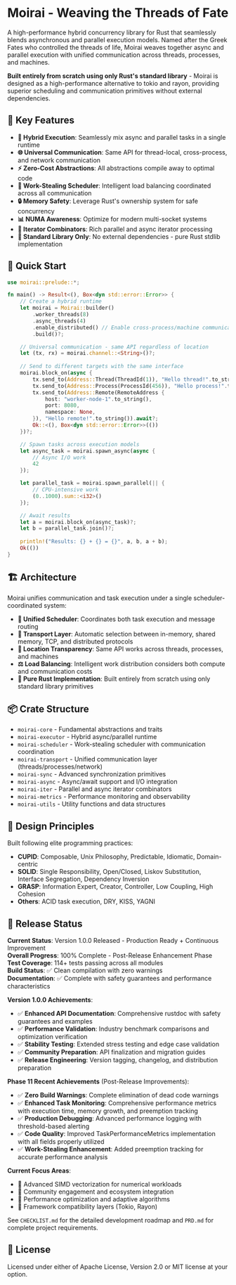 # Moirai - Weaving the Threads of Fate

A high-performance hybrid concurrency library for Rust that seamlessly blends asynchronous and parallel execution models. Named after the Greek Fates who controlled the threads of life, Moirai weaves together async and parallel execution with unified communication across threads, processes, and machines.

**Built entirely from scratch using only Rust's standard library** - Moirai is designed as a high-performance alternative to tokio and rayon, providing superior scheduling and communication primitives without external dependencies.

## 🌟 Key Features

- **🔀 Hybrid Execution**: Seamlessly mix async and parallel tasks in a single runtime
- **🌐 Universal Communication**: Same API for thread-local, cross-process, and network communication  
- **⚡ Zero-Cost Abstractions**: All abstractions compile away to optimal code
- **🎯 Work-Stealing Scheduler**: Intelligent load balancing coordinated across all communication
- **🔒 Memory Safety**: Leverage Rust's ownership system for safe concurrency
- **📊 NUMA Awareness**: Optimize for modern multi-socket systems
- **🔄 Iterator Combinators**: Rich parallel and async iterator processing
- **🚀 Standard Library Only**: No external dependencies - pure Rust stdlib implementation

## 🚀 Quick Start

```rust
use moirai::prelude::*;

fn main() -> Result<(), Box<dyn std::error::Error>> {
    // Create a hybrid runtime
    let moirai = Moirai::builder()
        .worker_threads(8)
        .async_threads(4)
        .enable_distributed() // Enable cross-process/machine communication
        .build()?;

    // Universal communication - same API regardless of location
    let (tx, rx) = moirai.channel::<String>()?;
    
    // Send to different targets with the same interface
    moirai.block_on(async {
        tx.send_to(Address::Thread(ThreadId(1)), "Hello thread!".to_string()).await?;
        tx.send_to(Address::Process(ProcessId(456)), "Hello process!".to_string()).await?;
        tx.send_to(Address::Remote(RemoteAddress {
            host: "worker-node-1".to_string(),
            port: 8080,
            namespace: None,
        }), "Hello remote!".to_string()).await?;
        Ok::<(), Box<dyn std::error::Error>>(())
    })?;

    // Spawn tasks across execution models
    let async_task = moirai.spawn_async(async {
        // Async I/O work
        42
    });

    let parallel_task = moirai.spawn_parallel(|| {
        // CPU-intensive work
        (0..1000).sum::<i32>()
    });

    // Await results
    let a = moirai.block_on(async_task)?;
    let b = parallel_task.join()?;
    
    println!("Results: {} + {} = {}", a, b, a + b);
    Ok(())
}
```

## 🏗️ Architecture

Moirai unifies communication and task execution under a single scheduler-coordinated system:

- **🧠 Unified Scheduler**: Coordinates both task execution and message routing
- **🚀 Transport Layer**: Automatic selection between in-memory, shared memory, TCP, and distributed protocols
- **🎯 Location Transparency**: Same API works across threads, processes, and machines
- **⚖️ Load Balancing**: Intelligent work distribution considers both compute and communication costs
- **🔧 Pure Rust Implementation**: Built entirely from scratch using only standard library primitives

## 📦 Crate Structure

- `moirai-core` - Fundamental abstractions and traits
- `moirai-executor` - Hybrid async/parallel runtime
- `moirai-scheduler` - Work-stealing scheduler with communication coordination
- `moirai-transport` - Unified communication layer (threads/processes/network)
- `moirai-sync` - Advanced synchronization primitives
- `moirai-async` - Async/await support and I/O integration
- `moirai-iter` - Parallel and async iterator combinators
- `moirai-metrics` - Performance monitoring and observability
- `moirai-utils` - Utility functions and data structures

## 🎯 Design Principles

Built following elite programming practices:
- **CUPID**: Composable, Unix Philosophy, Predictable, Idiomatic, Domain-centric
- **SOLID**: Single Responsibility, Open/Closed, Liskov Substitution, Interface Segregation, Dependency Inversion  
- **GRASP**: Information Expert, Creator, Controller, Low Coupling, High Cohesion
- **Others**: ACID task execution, DRY, KISS, YAGNI

## 🚀 Release Status

**Current Status**: Version 1.0.0 Released - Production Ready + Continuous Improvement  
**Overall Progress**: 100% Complete - Post-Release Enhancement Phase  
**Test Coverage**: 114+ tests passing across all modules  
**Build Status**: ✅ Clean compilation with zero warnings  
**Documentation**: ✅ Complete with safety guarantees and performance characteristics  

**Version 1.0.0 Achievements**:
- ✅ **Enhanced API Documentation**: Comprehensive rustdoc with safety guarantees and examples
- ✅ **Performance Validation**: Industry benchmark comparisons and optimization verification  
- ✅ **Stability Testing**: Extended stress testing and edge case validation
- ✅ **Community Preparation**: API finalization and migration guides
- ✅ **Release Engineering**: Version tagging, changelog, and distribution preparation

**Phase 11 Recent Achievements** (Post-Release Improvements):
- ✅ **Zero Build Warnings**: Complete elimination of dead code warnings
- ✅ **Enhanced Task Monitoring**: Comprehensive performance metrics with execution time, memory growth, and preemption tracking
- ✅ **Production Debugging**: Advanced performance logging with threshold-based alerting
- ✅ **Code Quality**: Improved TaskPerformanceMetrics implementation with all fields properly utilized
- ✅ **Work-Stealing Enhancement**: Added preemption tracking for accurate performance analysis

**Current Focus Areas**:
- 🔄 Advanced SIMD vectorization for numerical workloads
- 🔄 Community engagement and ecosystem integration
- 🔄 Performance optimization and adaptive algorithms
- 🔄 Framework compatibility layers (Tokio, Rayon)

See `CHECKLIST.md` for the detailed development roadmap and `PRD.md` for complete project requirements.

## 📄 License

Licensed under either of Apache License, Version 2.0 or MIT license at your option.